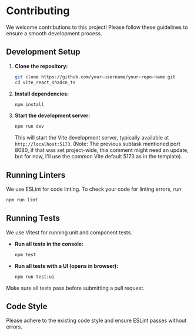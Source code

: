 # Contributing

We welcome contributions to this project! Please follow these guidelines to ensure a smooth development process.

## Development Setup

1.  **Clone the repository:**
    ```bash
    git clone https://github.com/your-username/your-repo-name.git
    cd vite_react_shadcn_ts
    ```

2.  **Install dependencies:**
    ```bash
    npm install
    ```

3.  **Start the development server:**
    ```bash
    npm run dev
    ```
    This will start the Vite development server, typically available at `http://localhost:5173`. (Note: The previous subtask mentioned port 8080, if that was set project-wide, this comment might need an update, but for now, I'll use the common Vite default 5173 as in the template).

## Running Linters

We use ESLint for code linting. To check your code for linting errors, run:
```bash
npm run lint
```

## Running Tests

We use Vitest for running unit and component tests.

*   **Run all tests in the console:**
    ```bash
    npm test
    ```

*   **Run all tests with a UI (opens in browser):**
    ```bash
    npm run test:ui
    ```

Make sure all tests pass before submitting a pull request.

## Code Style

Please adhere to the existing code style and ensure ESLint passes without errors.
